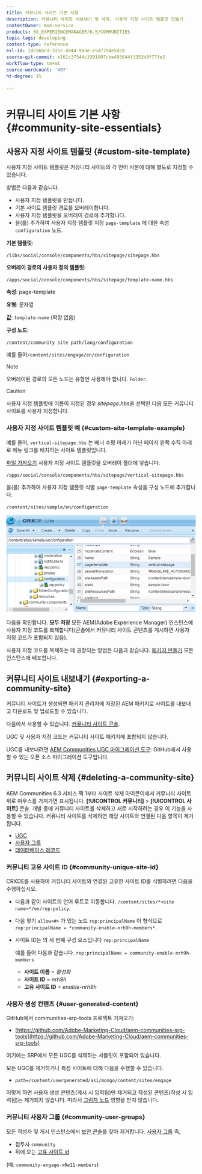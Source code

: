 ```yaml
---
title: 커뮤니티 사이트 기본 사항
description: 커뮤니티 사이트 내보내기 및 삭제, 사용자 지정 사이트 템플릿 만들기
contentOwner: msm-service
products: SG_EXPERIENCEMANAGER/6.5/COMMUNITIES
topic-tags: developing
content-type: reference
exl-id: 1dc568cd-315c-4944-9a3e-e5d7794e5dc0
source-git-commit: e161c37544c3391607cbe495644f3353b9f77fe3
workflow-type: tm+mt
source-wordcount: '497'
ht-degree: 1%

---
```


# 커뮤니티 사이트 기본 사항 {#community-site-essentials}

## 사용자 지정 사이트 템플릿 {#custom-site-template}

사용자 지정 사이트 템플릿은 커뮤니티 사이트의 각 언어 사본에 대해 별도로 지정할 수 있습니다.

방법은 다음과 같습니다.

* 사용자 지정 템플릿을 만듭니다.
* 기본 사이트 템플릿 경로를 오버레이합니다.
* 사용자 지정 템플릿을 오버레이 경로에 추가합니다.
* 을(를) 추가하여 사용자 지정 템플릿 지정 `page-template` 에 대한 속성 `configuration` 노드.

**기본 템플릿**:

`/libs/social/console/components/hbs/sitepage/sitepage.hbs`

**오버레이 경로의 사용자 정의 템플릿**:

`/apps/social/console/components/hbs/sitepage/template-name.hbs`

**속성**: page-template

**유형**: 문자열

**값**: `template-name` (확장 없음)

**구성 노드**:

`/content/community site path/lang/configuration`

예를 들어`/content/sites/engage/en/configuration`

>[!NOTE]
>
>오버레이된 경로의 모든 노드는 유형만 사용해야 합니다. `Folder`.

>[!CAUTION]
>
>사용자 지정 템플릿에 이름이 지정된 경우 *sitepage.hbs*&#x200B;을 선택한 다음 모든 커뮤니티 사이트를 사용자 지정합니다.

### 사용자 지정 사이트 템플릿 예 {#custom-site-template-example}

예를 들어, `vertical-sitepage.hbs` 는 배너 수평 아래가 아닌 페이지 왼쪽 수직 아래로 메뉴 링크를 배치하는 사이트 템플릿입니다.

[파일 가져오기](assets/vertical-sitepage.hbs)
사용자 지정 사이트 템플릿을 오버레이 폴더에 넣습니다.

`/apps/social/console/components/hbs/sitepage/vertical-sitepage.hbs`

을(를) 추가하여 사용자 지정 템플릿 식별 `page-template` 속성을 구성 노드에 추가합니다.

`/content/sites/sample/en/configuration`

![crxde-siteconfiguration](assets/crxde-siteconfiguration.png)

다음을 확인합니다. **모두 저장** 모든 AEM(Adobe Experience Manager) 인스턴스에 사용자 지정 코드를 복제합니다(콘솔에서 커뮤니티 사이트 콘텐츠를 게시하면 사용자 지정 코드가 포함되지 않음).

사용자 지정 코드를 복제하는 데 권장되는 방법은 다음과 같습니다. [패키지 만들기](../../help/sites-administering/package-manager.md#creating-a-new-package) 모든 인스턴스에 배포합니다.

## 커뮤니티 사이트 내보내기 {#exporting-a-community-site}

커뮤니티 사이트가 생성되면 패키지 관리자에 저장된 AEM 패키지로 사이트를 내보내고 다운로드 및 업로드할 수 있습니다.

다음에서 사용할 수 있습니다. [커뮤니티 사이트 콘솔](sites-console.md#exporting-the-site).

UGC 및 사용자 지정 코드는 커뮤니티 사이트 패키지에 포함되지 않습니다.

UGC를 내보내려면 [AEM Communities UGC 마이그레이션 도구](https://github.com/Adobe-Marketing-Cloud/aem-communities-ugc-migration): GitHub에서 사용할 수 있는 오픈 소스 마이그레이션 도구입니다.

## 커뮤니티 사이트 삭제 {#deleting-a-community-site}

AEM Communities 6.3 서비스 팩 1부터 사이트 삭제 아이콘이에서 커뮤니티 사이트 위로 마우스를 가져가면 표시됩니다. **[!UICONTROL 커뮤니티]** > **[!UICONTROL 사이트]** 콘솔. 개발 중에 커뮤니티 사이트를 삭제하고 새로 시작하려는 경우 이 기능을 사용할 수 있습니다. 커뮤니티 사이트를 삭제하면 해당 사이트와 연결된 다음 항목이 제거됩니다.

* [UGC](#user-generated-content)
* [사용자 그룹](#community-user-groups)
* [데이터베이스 레코드](#database-records)

### 커뮤니티 고유 사이트 ID {#community-unique-site-id}

CRXDE를 사용하여 커뮤니티 사이트와 연결된 고유한 사이트 ID를 식별하려면 다음을 수행하십시오.

* 다음과 같이 사이트의 언어 루트로 이동합니다. `/content/sites/*<site name>*/en/rep:policy`.

* 다음 찾기 `allow<#>` 가 있는 노드 `rep:principalName` 이 형식으로 `rep:principalName = *community-enable-nrh9h-members*`.

* 사이트 ID는 의 세 번째 구성 요소입니다 `rep:principalName`

  예를 들어 다음과 같습니다. `rep:principalName = community-enable-nrh9h-members`

   * **사이트 이름** = *활성화*
   * **사이트 ID** = *nrh9h*
   * **고유 사이트 ID** = *enable-nrh9h*

### 사용자 생성 컨텐츠 {#user-generated-content}

GitHub에서 communities-srp-tools 프로젝트 가져오기:

* [https://github.com/Adobe-Marketing-Cloud/aem-communities-srp-tools](https://github.com/Adobe-Marketing-Cloud/aem-communities-srp-tools)

여기에는 SRP에서 모든 UGC를 삭제하는 서블릿이 포함되어 있습니다.

모든 UGC를 제거하거나 특정 사이트에 대해 다음을 수행할 수 있습니다.

* `path=/content/usergenerated/asi/mongo/content/sites/engage`

이렇게 하면 사용자 생성 콘텐츠(게시 시 입력됨)만 제거되고 작성된 콘텐츠(작성 시 입력됨)는 제거되지 않습니다. 따라서 [그림자 노드](srp.md#shadownodes) 영향을 받지 않습니다.

### 커뮤니티 사용자 그룹 {#community-user-groups}

모든 작성자 및 게시 인스턴스에서 [보안 콘솔](../../help/sites-administering/security.md)를 찾아 제거합니다. [사용자 그룹](users.md) 즉,

* 접두사 `community`
* 뒤에 오는 [고유 사이트 id](#community-unique-site-id)

(예: `community-engage-x0e11-members`)
